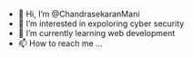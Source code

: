- 👋 Hi, I’m @ChandrasekaranMani
- 👀 I’m interested in expoloring cyber security 
- 🌱 I’m currently learning web development
- 📫 How to reach me ...

<!---
ChandrasekaranMani/ChandrasekaranMani is a ✨ special ✨ repository because its `README.md` (this file) appears on your GitHub profile.
You can click the Preview link to take a look at your changes.
--->
